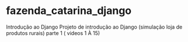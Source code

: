 # fazenda_catarina_django

Introdução ao Django
Projeto de introdução ao Django (simulação loja de produtos rurais)
parte 1 ( videos 1 À 15)
